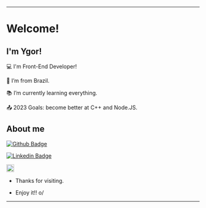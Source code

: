 ----------------------------------------------------------------------------

# Welcome!

 

## I'm Ygor!

 

:computer: I'm Front-End Developer!

:house_with_garden: I’m from Brazil.

:books: I’m currently learning everything.

:outbox_tray: 2023 Goals: become better at C++ and Node.JS.

 

## About me

[![Github Badge](https://img.shields.io/badge/-Github-000?style=flat-square&logo=Github&logoColor=white&link=https://github.com/YgorIsmael)](https://github.com/YgorIsmael)

[![Linkedin Badge](https://img.shields.io/badge/-LinkedIn-blue?style=flat-square&logo=Linkedin&logoColor=white&link=https://www.linkedin.com/in/ygor-ismael/)](https://www.linkedin.com/in/ygor-ismael/)

<code><img height="20" src="https://img.shields.io/badge/C-00599C?style=for-the-badge&logo=c&logoColor=white"></code>

- Thanks for visiting.

- Enjoy it!! o/

----------------------------------------------------------------------------------
